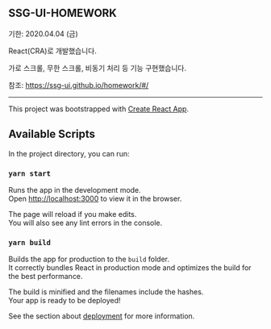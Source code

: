 
## SSG-UI-HOMEWORK
기한: 2020.04.04 (금)

React(CRA)로 개발했습니다.

가로 스크롤, 무한 스크롤, 비동기 처리 등 기능 구현했습니다.

참조: https://ssg-ui.github.io/homework/#/

- - - - - - - - - - - - - - - - - - - - - - - - - - - - - - - - - - - - - - - - - - 

This project was bootstrapped with [Create React App](https://github.com/facebook/create-react-app).

## Available Scripts

In the project directory, you can run:

### `yarn start`

Runs the app in the development mode.<br />
Open [http://localhost:3000](http://localhost:3000) to view it in the browser.

The page will reload if you make edits.<br />
You will also see any lint errors in the console.

### `yarn build`

Builds the app for production to the `build` folder.<br />
It correctly bundles React in production mode and optimizes the build for the best performance.

The build is minified and the filenames include the hashes.<br />
Your app is ready to be deployed!

See the section about [deployment](https://facebook.github.io/create-react-app/docs/deployment) for more information.
